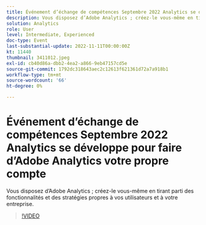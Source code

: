 ```yaml
---
title: Événement d’échange de compétences Septembre 2022 Analytics se développe pour faire d’Adobe Analytics votre propre compte
description: Vous disposez d’Adobe Analytics ; créez-le vous-même en tirant parti des fonctionnalités et des stratégies propres à vos utilisateurs et à votre entreprise.
solution: Analytics
role: User
level: Intermediate, Experienced
doc-type: Event
last-substantial-update: 2022-11-11T00:00:00Z
kt: 11440
thumbnail: 3411012.jpeg
exl-id: cb40d86a-dbb2-4ea2-a866-9eb47157cd5e
source-git-commit: 1792dc318643aec2c12613f621361d72a7a918b1
workflow-type: tm+mt
source-wordcount: '66'
ht-degree: 0%

---
```


# Événement d’échange de compétences Septembre 2022 Analytics se développe pour faire d’Adobe Analytics votre propre compte

Vous disposez d’Adobe Analytics ; créez-le vous-même en tirant parti des fonctionnalités et des stratégies propres à vos utilisateurs et à votre entreprise.

>[!VIDEO](https://video.tv.adobe.com/v/3411012/?quality=12&learn=on)
